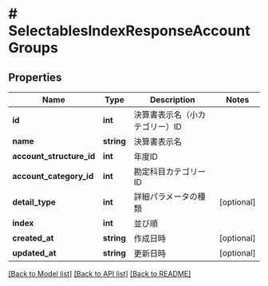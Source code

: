# # SelectablesIndexResponseAccountGroups

## Properties

Name | Type | Description | Notes
------------ | ------------- | ------------- | -------------
**id** | **int** | 決算書表示名（小カテゴリー）ID |
**name** | **string** | 決算書表示名 |
**account_structure_id** | **int** | 年度ID |
**account_category_id** | **int** | 勘定科目カテゴリーID |
**detail_type** | **int** | 詳細パラメータの種類 | [optional]
**index** | **int** | 並び順 |
**created_at** | **string** | 作成日時 | [optional]
**updated_at** | **string** | 更新日時 | [optional]

[[Back to Model list]](../../README.md#models) [[Back to API list]](../../README.md#endpoints) [[Back to README]](../../README.md)

